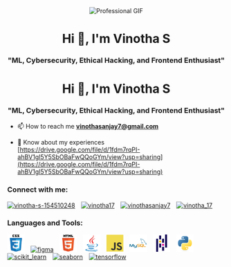 <div align="center">
  <img height="200" src="https://media.giphy.com/media/LmNwrBhejkK9EFP504/giphy.gif" alt="Professional GIF" />
</div>

<h1 align="center">Hi 👋, I'm Vinotha S</h1>
<h3 align="center">"ML, Cybersecurity, Ethical Hacking, and Frontend Enthusiast"</h3>


<h1 align="center">Hi 👋, I'm Vinotha S</h1>
<h3 align="center">"ML, Cybersecurity, Ethical Hacking, and Frontend Enthusiast"</h3>


- 📫 How to reach me **vinothasanjay7@gmail.com**

- 📄 Know about my experiences [https://drive.google.com/file/d/1fdm7rqPI-ahBV1gI5Y5SbOBaFwQQoGYm/view?usp=sharing](https://drive.google.com/file/d/1fdm7rqPI-ahBV1gI5Y5SbOBaFwQQoGYm/view?usp=sharing)

<h3 align="left">Connect with me:</h3>
<p align="left">
  <a href="https://linkedin.com/in/vinotha-s-154510248" target="blank"><img align="center" src="https://raw.githubusercontent.com/rahuldkjain/github-profile-readme-generator/master/src/images/icons/Social/linked-in-alt.svg" alt="vinotha-s-154510248" height="30" width="40" style="margin-right: 10px;" /></a>
  <a href="https://www.codechef.com/users/vinotha17" target="blank"><img align="center" src="https://cdn.jsdelivr.net/npm/simple-icons@3.1.0/icons/codechef.svg" alt="vinotha17" height="30" width="40" style="margin-right: 10px;" /></a>
  <a href="https://www.hackerrank.com/vinothasanjay7" target="blank"><img align="center" src="https://raw.githubusercontent.com/rahuldkjain/github-profile-readme-generator/master/src/images/icons/Social/hackerrank.svg" alt="vinothasanjay7" height="30" width="40" style="margin-right: 10px;" /></a>
  <a href="https://www.leetcode.com/vinotha_17" target="blank"><img align="center" src="https://raw.githubusercontent.com/rahuldkjain/github-profile-readme-generator/master/src/images/icons/Social/leet-code.svg" alt="vinotha_17" height="30" width="40" style="margin-right: 10px;" /></a>
</p>


<h3 align="left">Languages and Tools:</h3>
<p align="left">
  <a href="https://www.w3schools.com/css/" target="_blank" rel="noreferrer"><img src="https://raw.githubusercontent.com/devicons/devicon/master/icons/css3/css3-original-wordmark.svg" alt="css3" width="40" height="40" style="margin-right: 10px;"></a>
  <a href="https://www.figma.com/" target="_blank" rel="noreferrer"><img src="https://www.vectorlogo.zone/logos/figma/figma-icon.svg" alt="figma" width="40" height="40" style="margin-right: 10px;"></a>
  <a href="https://www.w3.org/html/" target="_blank" rel="noreferrer"><img src="https://raw.githubusercontent.com/devicons/devicon/master/icons/html5/html5-original-wordmark.svg" alt="html5" width="40" height="40" style="margin-right: 10px;"></a>
  <a href="https://www.java.com" target="_blank" rel="noreferrer"><img src="https://raw.githubusercontent.com/devicons/devicon/master/icons/java/java-original.svg" alt="java" width="40" height="40" style="margin-right: 10px;"></a>
  <a href="https://developer.mozilla.org/en-US/docs/Web/JavaScript" target="_blank" rel="noreferrer"><img src="https://raw.githubusercontent.com/devicons/devicon/master/icons/javascript/javascript-original.svg" alt="javascript" width="40" height="40" style="margin-right: 10px;"></a>
  <a href="https://www.mysql.com/" target="_blank" rel="noreferrer"><img src="https://raw.githubusercontent.com/devicons/devicon/master/icons/mysql/mysql-original-wordmark.svg" alt="mysql" width="40" height="40" style="margin-right: 10px;"></a>
  <a href="https://pandas.pydata.org/" target="_blank" rel="noreferrer"><img src="https://raw.githubusercontent.com/devicons/devicon/2ae2a900d2f041da66e950e4d48052658d850630/icons/pandas/pandas-original.svg" alt="pandas" width="40" height="40" style="margin-right: 10px;"></a>
  <a href="https://www.python.org" target="_blank" rel="noreferrer"><img src="https://raw.githubusercontent.com/devicons/devicon/master/icons/python/python-original.svg" alt="python" width="40" height="40" style="margin-right: 10px;"></a>
  <a href="https://scikit-learn.org/" target="_blank" rel="noreferrer"><img src="https://upload.wikimedia.org/wikipedia/commons/0/05/Scikit_learn_logo_small.svg" alt="scikit_learn" width="40" height="40" style="margin-right: 10px;"></a>
  <a href="https://seaborn.pydata.org/" target="_blank" rel="noreferrer"><img src="https://seaborn.pydata.org/_images/logo-mark-lightbg.svg" alt="seaborn" width="40" height="40" style="margin-right: 10px;"></a>
  <a href="https://www.tensorflow.org" target="_blank" rel="noreferrer"><img src="https://www.vectorlogo.zone/logos/tensorflow/tensorflow-icon.svg" alt="tensorflow" width="40" height="40" style="margin-right: 10px;"></a>
</p>
